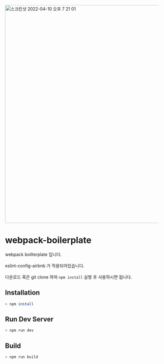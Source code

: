 <img width="713" alt="스크린샷 2022-04-10 오후 7 21 01" src="https://user-images.githubusercontent.com/97392254/162613684-4fa47c86-9180-4b9b-93d6-dd50f3f0edd0.png">



# webpack-boilerplate

webpack boilterplate 입니다.<br><br> eslint-config-airbnb 가 적용되어있습니다. <br><br> 다운로드 혹은 git clone 하여 `npm install` 실행 후 사용하시면 됩니다.


## Installation

```bash
> npm install
```


## Run Dev Server

```bash
> npm run dev
```

## Build

```bash
> npm run build
```

